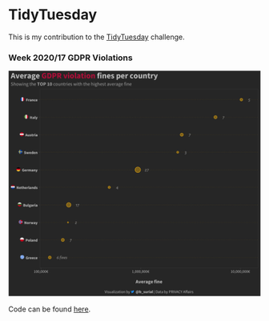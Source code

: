 # TidyTuesday

This is my contribution to the [TidyTuesday](https://github.com/rfordatascience/tidytuesday) challenge.


### Week 2020/17 GDPR Violations
![./plots/GDPRviolations_point.png](https://raw.githubusercontent.com/bsurial/TidyTuesday/master/plots/GDPRviolations_point.png)
  
Code can be found [here](https://github.com/bsurial/TidyTuesday/blob/master/GDP_violations.Rmd).
